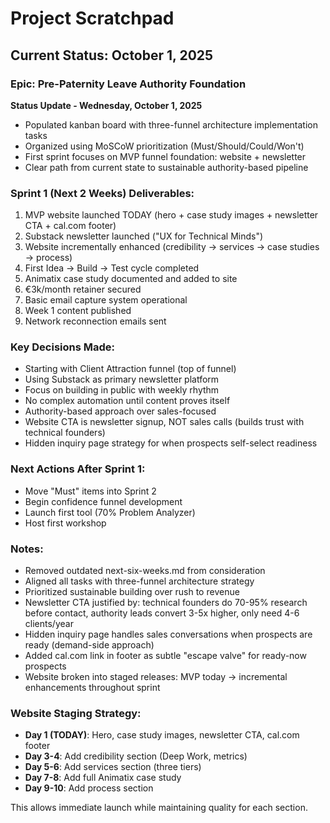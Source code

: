 # Project Scratchpad

## Current Status: October 1, 2025

### Epic: Pre-Paternity Leave Authority Foundation

**Status Update - Wednesday, October 1, 2025**
- Populated kanban board with three-funnel architecture implementation tasks
- Organized using MoSCoW prioritization (Must/Should/Could/Won't)
- First sprint focuses on MVP funnel foundation: website + newsletter
- Clear path from current state to sustainable authority-based pipeline

### Sprint 1 (Next 2 Weeks) Deliverables:
1. MVP website launched TODAY (hero + case study images + newsletter CTA + cal.com footer)
2. Substack newsletter launched ("UX for Technical Minds")
3. Website incrementally enhanced (credibility → services → case studies → process)
4. First Idea → Build → Test cycle completed
5. Animatix case study documented and added to site
6. €3k/month retainer secured
7. Basic email capture system operational
8. Week 1 content published
9. Network reconnection emails sent

### Key Decisions Made:
- Starting with Client Attraction funnel (top of funnel)
- Using Substack as primary newsletter platform
- Focus on building in public with weekly rhythm
- No complex automation until content proves itself
- Authority-based approach over sales-focused
- Website CTA is newsletter signup, NOT sales calls (builds trust with technical founders)
- Hidden inquiry page strategy for when prospects self-select readiness

### Next Actions After Sprint 1:
- Move "Must" items into Sprint 2
- Begin confidence funnel development
- Launch first tool (70% Problem Analyzer)
- Host first workshop

### Notes:
- Removed outdated next-six-weeks.md from consideration
- Aligned all tasks with three-funnel architecture strategy
- Prioritized sustainable building over rush to revenue
- Newsletter CTA justified by: technical founders do 70-95% research before contact, authority leads convert 3-5x higher, only need 4-6 clients/year
- Hidden inquiry page handles sales conversations when prospects are ready (demand-side approach)
- Added cal.com link in footer as subtle "escape valve" for ready-now prospects
- Website broken into staged releases: MVP today → incremental enhancements throughout sprint

### Website Staging Strategy:
- **Day 1 (TODAY)**: Hero, case study images, newsletter CTA, cal.com footer
- **Day 3-4**: Add credibility section (Deep Work, metrics)
- **Day 5-6**: Add services section (three tiers)
- **Day 7-8**: Add full Animatix case study
- **Day 9-10**: Add process section

This allows immediate launch while maintaining quality for each section.